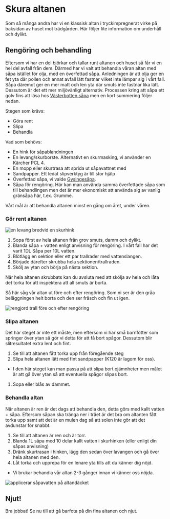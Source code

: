# Skura altanen

Som så många andra har vi en klassisk altan i tryckimpregnerat virke på baksidan av huset mot trädgården. Här följer lite information om underhåll och dylikt.

## Rengöring och behandling

Eftersom vi har en del björkar och tallar runt altanen och huset så får vi en hel del avfall från dem. Därmed har vi valt att behandla våran altan med såpa istället för olja, med en överfettad såpa. Anledningen är att olja ger en fet yta där pollen och annat avfall lätt fastnar vilket inte lämpar sig i vårt fall. Såpa däremot ger en mer matt och len yta där smuts inte fastnar lika lätt. Dessutom är det ett mer miljövänligt alternativ. Processen kring att såpa ett golv fins att läsa hos [Västerbotten såpa](https://vasterbottenssapa.se/hur-sapar-man-tratrall/) men en kort summering följer nedan.

Stegen som krävs:
- Göra rent
- Slipa
- Behandla

Vad som behövs:
- En hink för såpablandningen
- En levang/skurborste. Alternativt en skurmasking, vi använder en Kärcher PCL 4. 
- En mopp eller skurtrasa att sprida ut såpavattnet med
- Sandpapper. Ett ledat slipverktyg är till stor hjälp
- Överfettad såpa, vi valde [Gysingesåpa](https://www.gysinge.com/products/5806/gysinges%C3%A5pa-5-liter).
- Såpa för rengöring. Här kan man använda samma överfettade såpa som till behandlingen men det är mer ekonomiskt att använda sig av vanlig gränsåpa här, t.ex. Grumme.

Vårt mål är att behandla altanen minst en gång om året, under våren.

### Gör rent altanen

![en levang bredvid en skurhink](./assets/altantvatt02.jpeg)

1. Sopa först av hela altanen från grov smuts, damm och dylikt.
1. Blanda såpa + vatten enligt anvisning för rengöring. I vårt fall har det varit 1DL Såpa per 10L vatten.
1. Blötlägg en sektion eller ett par trallrader med vattenslangen.
1. Började därefter skrubba hela sektionen/trallraden.
1. Skölj av ytan och börja på nästa sektion.

När hela altanen skrubbats kan du avsluta med att skölja av hela och låta det torka för att inspektera att all smuts är borta.

Så här såg vår altan ut före och efter rengöring. Som ni ser är den gråa beläggningen helt borta och den ser fräsch och fin ut igen.

![rengjord trall före och efter rengöring](./assets/altantvatt01.jpeg)

### Slipa altanen

Det här steget är inte ett måste, men eftersom vi har små barnfötter som springer över ytan så gör vi detta för att få bort spågor. Dessutom blir slitresultatet extra lent och fint.

1. Se till att altanen fått torka upp från föregående steg
1. Slipa hela altanen lätt med fint sandpapper (K120 är lagom för oss).
  - I den här steget kan man passa på att slipa bort ojämnheter men målet är att gå över ytan så att eventuella spågor slipas bort.
1. Sopa eller blås av dammet.

### Behandla altan

När altanen är ren är det dags att behandla den, detta görs med kallt vatten + såpa.
Eftersom såpan ska tränga ner i träet är det bra om altanten fått torka upp samt att det är en mulen dag så att solen inte gör att det avdunstar för snabbt.

1. Se till att altanen är ren och är torr.
1. Blanda 1L såpa med 10 delar kallt vatten i skurhinken (eller enligt din såpas anvisning)
1. Dränk skurtrasan i hinken, lägg den sedan över lavangen och gå över hela altanen med den.
1. Låt torka och upprepa för en lenare yta tills att du känner dig nöjd.
  - Vi brukar behandla vår altan 2-3 gånger innan vi känner oss nöjda. 

![applicerar såpavatten på altandäcket](./assets/altantvatt03.jpeg)

## Njut! 

Bra jobbat! Se nu till att gå barfota på din fina altanen och njut.
